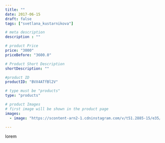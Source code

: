 ```yaml
---
title: ""
date: 2017-06-15
draft: false
tags: ["svetlana_kustarnikova"]

# meta description
description : ""

# product Price
price: "3000"
priceBefore: "3600.0"

# Product Short Description
shortDescription: ""

#product ID
productID: "BVX4ATfBl2V"

# type must be "products"
type: "products"

# product Images
# first image will be shown in the product page
images:
  - image: "https://scontent-arn2-1.cdninstagram.com/v/t51.2885-15/e35/19120899_107731303125547_445239614395908096_n.jpg?se=7&tp=1&_nc_ht=scontent-arn2-1.cdninstagram.com&_nc_cat=107&_nc_ohc=swM0glVDE0EAX-D1inv&ccb=7-4&oh=072730e18d37573270170464929550a3&oe=6083A0C3&ig_cache_key=MTUzNzk0NDEwOTI5NjU0MTA3Nw%3D%3D.2-ccb7-4"

---
```

lorem
